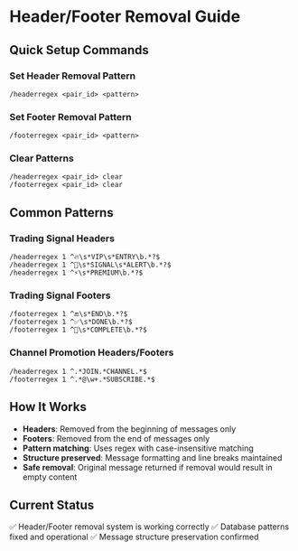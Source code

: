 # Header/Footer Removal Guide

## Quick Setup Commands

### Set Header Removal Pattern
```
/headerregex <pair_id> <pattern>
```

### Set Footer Removal Pattern  
```
/footerregex <pair_id> <pattern>
```

### Clear Patterns
```
/headerregex <pair_id> clear
/footerregex <pair_id> clear
```

## Common Patterns

### Trading Signal Headers
```
/headerregex 1 ^🔥\s*VIP\s*ENTRY\b.*?$
/headerregex 1 ^📢\s*SIGNAL\s*ALERT\b.*?$
/headerregex 1 ^⚡\s*PREMIUM\b.*?$
```

### Trading Signal Footers
```
/footerregex 1 ^🔚\s*END\b.*?$
/footerregex 1 ^✅\s*DONE\b.*?$
/footerregex 1 ^🎯\s*COMPLETE\b.*?$
```

### Channel Promotion Headers/Footers
```
/headerregex 1 ^.*JOIN.*CHANNEL.*$
/footerregex 1 ^.*@\w+.*SUBSCRIBE.*$
```

## How It Works

- **Headers**: Removed from the beginning of messages only
- **Footers**: Removed from the end of messages only  
- **Pattern matching**: Uses regex with case-insensitive matching
- **Structure preserved**: Message formatting and line breaks maintained
- **Safe removal**: Original message returned if removal would result in empty content

## Current Status
✅ Header/Footer removal system is working correctly
✅ Database patterns fixed and operational
✅ Message structure preservation confirmed
